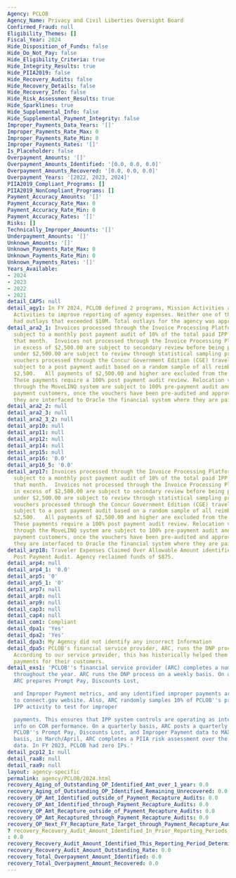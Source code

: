```yaml
---
Agency: PCLOB
Agency_Name: Privacy and Civil Liberties Oversight Board
Confirmed_Fraud: null
Eligibility_Themes: []
Fiscal_Year: 2024
Hide_Disposition_of_Funds: false
Hide_Do_Not_Pay: false
Hide_Eligibility_Criteria: true
Hide_Integrity_Results: true
Hide_PIIA2019: false
Hide_Recovery_Audits: false
Hide_Recovery_Details: false
Hide_Recovery_Info: false
Hide_Risk_Assessment_Results: true
Hide_Sparklines: true
Hide_Supplemental_Info: false
Hide_Supplemental_Payment_Integrity: false
Improper_Payments_Data_Years: '[]'
Improper_Payments_Rate_Max: 0
Improper_Payments_Rate_Min: 0
Improper_Payments_Rates: '[]'
Is_Placeholder: false
Overpayment_Amounts: '[]'
Overpayment_Amounts_Identified: '[0.0, 0.0, 0.0]'
Overpayment_Amounts_Recovered: '[0.0, 0.0, 0.0]'
Overpayment_Years: '[2022, 2023, 2024]'
PIIA2019_Compliant_Programs: []
PIIA2019_NonCompliant_Programs: []
Payment_Accuracy_Amounts: '[]'
Payment_Accuracy_Rate_Max: 0
Payment_Accuracy_Rate_Min: 0
Payment_Accuracy_Rates: '[]'
Risks: []
Technically_Improper_Amounts: '[]'
Underpayment_Amounts: '[]'
Unknown_Amounts: '[]'
Unknown_Payments_Rate_Max: 0
Unknown_Payments_Rate_Min: 0
Unknown_Payments_Rates: '[]'
Years_Available:
- 2024
- 2023
- 2022
- 2021
detail_CAP5: null
detail_agy1: In FY 2024, PCLOB defined 2 programs, Mission Activities and Operational
  Activities to improve reporting of agency expenses. Neither one of these programs
  had outlays that exceeded $10M. Total outlays for the agency was approximately $11M.
detail_ara2_1: Invoices processed through the Invoice Processing Platform (IPP) are
  subject to a monthly post payment audit of 10% of the total paid IPP invoices for
  that month.  Invoices not processed through the Invoice Processing Platform (IPP)
  in excess of $2,500.00 are subject to secondary review before being paid.  Invoices
  under $2,500.00 are subject to review through statistical sampling procedures.  Travel
  vouchers processed through the Concur Government Edition (CGE) travel system are
  subject to a post payment audit based on a random sample of all reimbursements under
  $2,500.   All payments of $2,500.00 and higher are excluded from the population.
  These payments require a 100% post payment audit review. Relocation vouchers processed
  through the MoveLINQ system are subject to 100% pre-payment audit and review.   For
  payment customers, once the vouchers have been pre-audited and approved for payment,
  they are interfaced to Oracle the financial system where they are paid.
detail_ara2_2: null
detail_ara2_3: null
detail_ara2_3_2: null
detail_arp10: null
detail_arp11: null
detail_arp12: null
detail_arp14: null
detail_arp15: null
detail_arp16: '0.0'
detail_arp16_5: '0.0'
detail_arp17: Invoices processed through the Invoice Processing Platform (IPP) are
  subject to a monthly post payment audit of 10% of the total paid IPP invoices for
  that month.  Invoices not processed through the Invoice Processing Platform (IPP)
  in excess of $2,500.00 are subject to secondary review before being paid.  Invoices
  under $2,500.00 are subject to review through statistical sampling procedures.  Travel
  vouchers processed through the Concur Government Edition (CGE) travel system are
  subject to a post payment audit based on a random sample of all reimbursements under
  $2,500.   All payments of $2,500.00 and higher are excluded from the population.
  These payments require a 100% post payment audit review. Relocation vouchers processed
  through the MoveLINQ system are subject to 100% pre-payment audit and review.   For
  payment customers, once the vouchers have been pre-audited and approved for payment,
  they are interfaced to Oracle the financial system where they are paid.
detail_arp18: Traveler Expenses Claimed Over Allowable Amount identified during Travel
  Post Payment Audit. Agency reclaimed funds of $875.
detail_arp4: null
detail_arp4_1: '0.0'
detail_arp5: '0'
detail_arp5_1: '0'
detail_arp7: null
detail_arp8: null
detail_arp9: null
detail_cap3: null
detail_cap4: null
detail_com1: Compliant
detail_dpa1: 'Yes'
detail_dpa2: 'Yes'
detail_dpa3: My Agency did not identify any incorrect Information
detail_dpa5: PCLOB's financial service provider, ARC, runs the DNP process each week.
  According to our service provider, this has historically helped them reduce improper
  payments for their customers.
detail_exs1: 'PCLOB''s financial service provider (ARC) completes a number of activities
  throughout the year. ARC runs the DNP process on a weekly basis. On a monthly basis,
  ARC prepares Prompt Pay, Discounts Lost,

  and Improper Payment metrics, and any identified improper payments are uploaded
  to connect.gov website. Also, ARC randomly samples 10% of PCLOB''s previous month''s
  IPP activity to test for improper

  payments. This ensures that IPP system controls are operating as intended and provides
  info on COR performance. On a quarterly basis, ARC posts a quarterly report with
  PCLOB''s Prompt Pay, Discounts Lost, and Improper Payment data to MAX. On an annual
  basis, in March/April, ARC completes a PIIA risk assessment over the prior year''s
  data. In FY 2023, PCLOB had zero IPs.'
detail_pcp12_1: null
detail_raa8: null
detail_raa9: null
layout: agency-specific
permalink: agency/PCLOB/2024.html
recovery_Aging_of_Outstanding_OP_Identified_Amt_over_1_year: 0.0
recovery_Aging_of_Outstanding_OP_Identified_Remaining_Unrecovered: 0.0
recovery_OP_Amt_Identified_outside_of_Payment_Recapture_Audits: 0.0
recovery_OP_Amt_Identified_through_Payment_Recapture_Audits: 0.0
recovery_OP_Amt_Recapture_outside_of_Payment_Recapture_Audits: 0.0
recovery_OP_Amt_Recaptured_through_Payment_Recapture_Audits: 0.0
recovery_OP_Next_FY_Recapture_Rate_Target_through_Payment_Recapture_Audit: 1.0
? recovery_Recovery_Audit_Amount_Identified_In_Prior_Reporting_Periods_Determined_Not_Collectable_During_This_Reporting_Period
: 0.0
recovery_Recovery_Audit_Amount_Identified_This_Reporting_Period_Determined_Not_Collectable_Rate: 0.0
recovery_Recovery_Audit_Amount_Outstanding_Rate: 0.0
recovery_Total_Overpayment_Amount_Identified: 0.0
recovery_Total_Overpayment_Amount_Recovered: 0.0
---
```

